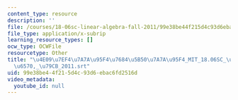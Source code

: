 ```yaml
---
content_type: resource
description: ''
file: /courses/18-06sc-linear-algebra-fall-2011/99e38be44f215d4c93d6ebac6fd2516d_4e097ef47a7a95f476845b507a7a95f4_MIT_18.06SC_7ebf60274ee36570-_79cb_2011.vtt
file_type: application/x-subrip
learning_resource_types: []
ocw_type: OCWFile
resourcetype: Other
title: "\u4E09\u7EF4\u7A7A\u95F4\u7684\u5B50\u7A7A\u95F4_MIT_18.06SC_\u7EBF\u6027\u4EE3\
  \u6570,_\u79CB_2011.srt"
uid: 99e38be4-4f21-5d4c-93d6-ebac6fd2516d
video_metadata:
  youtube_id: null
---
```

